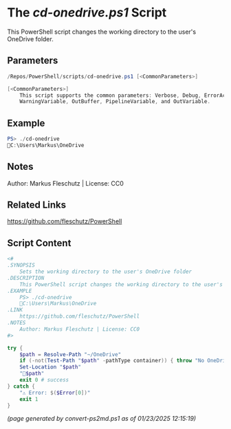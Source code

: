 The *cd-onedrive.ps1* Script
===========================

This PowerShell script changes the working directory to the user's OneDrive folder.

Parameters
----------
```powershell
/Repos/PowerShell/scripts/cd-onedrive.ps1 [<CommonParameters>]

[<CommonParameters>]
    This script supports the common parameters: Verbose, Debug, ErrorAction, ErrorVariable, WarningAction, 
    WarningVariable, OutBuffer, PipelineVariable, and OutVariable.
```

Example
-------
```powershell
PS> ./cd-onedrive
📂C:\Users\Markus\OneDrive

```

Notes
-----
Author: Markus Fleschutz | License: CC0

Related Links
-------------
https://github.com/fleschutz/PowerShell

Script Content
--------------
```powershell
<#
.SYNOPSIS
	Sets the working directory to the user's OneDrive folder
.DESCRIPTION
	This PowerShell script changes the working directory to the user's OneDrive folder.
.EXAMPLE
	PS> ./cd-onedrive
	📂C:\Users\Markus\OneDrive
.LINK
	https://github.com/fleschutz/PowerShell
.NOTES
	Author: Markus Fleschutz | License: CC0
#>

try {
	$path = Resolve-Path "~/OneDrive"
	if (-not(Test-Path "$path" -pathType container)) { throw "No OneDrive folder at 📂$path - is OneDrive installed?" }
	Set-Location "$path"
	"📂$path"
	exit 0 # success
} catch {
	"⚠️ Error: $($Error[0])"
	exit 1
}
```

*(page generated by convert-ps2md.ps1 as of 01/23/2025 12:15:19)*
